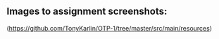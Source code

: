 ## Images to assignment screenshots: 
(https://github.com/TonyKarlin/OTP-1/tree/master/src/main/resources)
